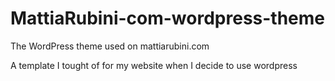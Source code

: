 # MattiaRubini-com-wordpress-theme
The WordPress theme used on mattiarubini.com

A template I tought of for my website when I decide to use wordpress
